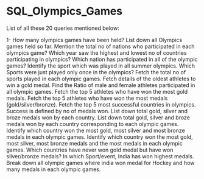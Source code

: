 # SQL_Olympics_Games

List of all these 20 queries mentioned below:

  1- How many olympics games have been held?
List down all Olympics games held so far.
Mention the total no of nations who participated in each olympics game?
Which year saw the highest and lowest no of countries participating in olympics?
Which nation has participated in all of the olympic games?
Identify the sport which was played in all summer olympics.
Which Sports were just played only once in the olympics?
Fetch the total no of sports played in each olympic games.
Fetch details of the oldest athletes to win a gold medal.
Find the Ratio of male and female athletes participated in all olympic games.
Fetch the top 5 athletes who have won the most gold medals.
Fetch the top 5 athletes who have won the most medals (gold/silver/bronze).
Fetch the top 5 most successful countries in olympics. Success is defined by no of medals won.
List down total gold, silver and broze medals won by each country.
List down total gold, silver and broze medals won by each country corresponding to each olympic games.
Identify which country won the most gold, most silver and most bronze medals in each olympic games.
Identify which country won the most gold, most silver, most bronze medals and the most medals in each olympic games.
Which countries have never won gold medal but have won silver/bronze medals?
In which Sport/event, India has won highest medals.
Break down all olympic games where india won medal for Hockey and how many medals in each olympic games.
